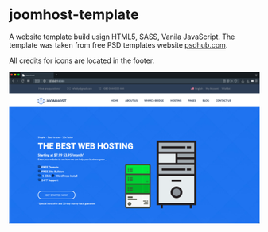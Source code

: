 # joomhost-template

A website template build usign HTML5, SASS, Vanila JavaScript. The template was taken from free PSD templates website [psdhub.com](https://www.psdhub.com/).

All credits for icons are located in the footer.

![preview](preview-joomhost-template.png)
